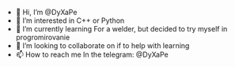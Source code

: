 - 👋 Hi, I’m @DyXaPe
- 👀 I’m interested in C++ or Python
- 🌱 I’m currently learning For a welder, but decided to try myself in progromirovanie
- 💞️ I’m looking to collaborate on if to help with learning
- 📫 How to reach me In the telegram: @DyXaPe
<!---
DyXaPe/DyXaPe is a ✨ special ✨ repository because its `README.md` (this file) appears on your GitHub profile.
You can click the Preview link to take a look at your changes.
--->
